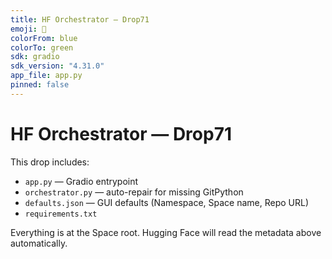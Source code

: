 ```yaml
---
title: HF Orchestrator — Drop71
emoji: 🚀
colorFrom: blue
colorTo: green
sdk: gradio
sdk_version: "4.31.0"
app_file: app.py
pinned: false
---
```


# HF Orchestrator — Drop71

This drop includes:
- `app.py` — Gradio entrypoint
- `orchestrator.py` — auto-repair for missing GitPython
- `defaults.json` — GUI defaults (Namespace, Space name, Repo URL)
- `requirements.txt`

Everything is at the Space root. Hugging Face will read the metadata above automatically.
